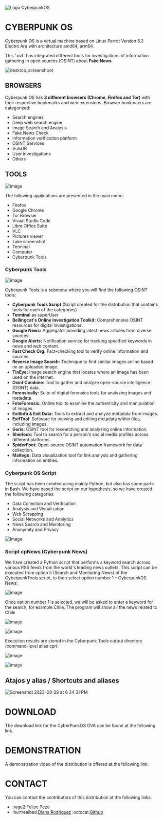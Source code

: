 ![Logo CyberpunkOS](https://github.com/cyberpunkOS/CyberPunkOS/assets/76630368/a9660b97-be5f-45b1-8ed5-7468813b009c)


# **CYBERPUNK OS**

Cyberpunk OS is a virtual machine based on Linux Parrot Version 5.3 Electro Ara with architecture amd64, arm64.

This '.ovf' has integrated different tools for investigations of information gathering in open sources (OSINT) about **Fake News**.

![desktop_screenshoot](https://github.com/cyberpunkOS/CyberPunkOS/assets/76630368/be945696-be9d-4be9-a2e6-0fb180dabe17)


## BROWSERS
Cyberpunk OS has **3 different browsers (Chrome, Firefox and Tor)** with their respective bookmarks and web extensions. Browser bookmarks are categorized:
- Search engines
- Deep web search engine
- Image Search and Analysis
- Fake News Check
- Information verification platform
- OSINT Services
- VulsDB
- User investigations
- Others

## TOOLS
![image](https://github.com/cyberpunkOS/CyberPunkOS/assets/76630368/dee59d3d-236d-411c-b6b0-f8b45715065a)

The following applications are presented in the main menu:
- Firefox
- Google Chrome
- Tor Browser
- Visual Studio Code
- Libre Office Suite
- VLC
- Pictures viewer
- Take screenshot
- Terminal
- Computer
- Cyberpunk Tools

### Cyberpunk Tools
![image](https://github.com/cyberpunkOS/CyberPunkOS/assets/76630368/4654e45a-547d-4715-b348-ebce2812dd2b)

Cyberpunk Tools is a submenu where you will find the following OSINT tools:
- **Cyberpunk Tools Script** (Script created for the distribution that contains tools for each of the categories)
- **Terminal** as superUser
- **Bellingcat's Online Investigation Toolkit:** Comprehensive OSINT resources for digital investigations.
- **Google News:** Aggregator providing latest news articles from diverse sources.
- **Google Alerts:** Notification service for tracking specified keywords in news and web content.
- **Fast Check Org:** Fact-checking tool to verify online information and sources.
- **Reverse Image Search:** Technique to find similar images online based on an uploaded image.
- **TinEye:** Image search engine that locates where an image has been used on the internet.
- **Osint Combine:** Tool to gather and analyze open-source intelligence (OSINT) data.
- **Forensically:** Suite of digital forensics tools for analyzing images and metadata.
- **FotoForensic:** Online tool to examine the authenticity and manipulation of images.
- **ExitInfo & Exit Data:** Tools to extract and analyze metadata from images.
- **ExifTool:** Software for viewing and editing metadata within files, including images.
- **Goris:** OSINT tool for researching and analyzing online information.
- **Sherlock:** Tool to search for a person's social media profiles across different platforms.
- **SpiderFoot:** Open-source OSINT automation framework for data collection.
- **Maltego:** Data visualization tool for link analysis and gathering information on entities.


### Cyberpunk OS Script
The script has been created using mainly Python, but also has some parts in Bash. We have based the script on our hypothesis, so we have created the following categories:
- Data Collection and Verification
- Analysis and Visualization
- Web Scrapping
- Social Networks and Analytics
- News Search and Monitoring
- Anonymity and Privacy

![image](https://github.com/cyberpunkOS/CyberPunkOS/assets/76630368/c812ad73-7957-409b-b008-03357b66de18)


### Script cpNews (Cyberpunk News)
We have created a Python script that performs a keyword search across various RSS feeds from the world's leading news outlets. This script can be executed from option 5 (Search and Monitoring News) of the CyberpunkTools script, to then select option number 1 – CyberpunkOS News:

![image](https://github.com/cyberpunkOS/CyberPunkOS/assets/76630368/38343247-658a-42eb-9269-fdcb1316fce1)
     
Once option number 1 is selected, we will be asked to enter a keyword for the search, for example Chile. The program will show all the news related to Chile

![image](https://github.com/cyberpunkOS/CyberPunkOS/assets/76630368/221ee5e9-f9db-4ba2-b3c1-b4324ecc804c)

![image](https://github.com/cyberpunkOS/CyberPunkOS/assets/76630368/47941acd-c954-4ced-9197-cf6ec46be0ce)


Execution results are stored in the Cyberpunk Tools output directory (command-level alias cpr):

![image](https://github.com/cyberpunkOS/CyberPunkOS/assets/76630368/302a4cb1-28a5-44e2-bd97-d1f78907cd46)

![image](https://github.com/cyberpunkOS/CyberPunkOS/assets/76630368/2a120e19-8153-45e3-8181-2f310e2a0a0b)


## Atajos y alias / Shortcuts and aliases
![Screenshot 2023-08-29 at 6 34 31 PM](https://github.com/cyberpunkOS/CyberPunkOS/assets/76630368/5bb3ae9b-62c7-41de-b56f-f8cdc0a79e61)


# DOWNLOAD

The download link for the CyberPunkOS OVA can be found at the following link.




# DEMONSTRATION

A demonstration video of the distribution is offered at the following link:







# CONTACT

You can contact the contributors of this distribution at the following links.
- :rage2:[Felipe Pezo](https://www.linkedin.com/in/fepezoabarca/)
- :hurtrealbad:[Diana Rodriguez](https://www.linkedin.com/in/dianarodriguezcosme/)         :octocat:[Github](https://github.com/diannita)


